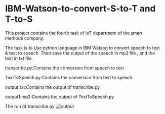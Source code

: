 # IBM-Watson-to-convert-S-to-T and T-to-S

This project contains the fourth task of IoT department of the smart methods company.

The task is to Use python language in IBM Watson to convert speech to text & text to speech.
Then save the output of the speech in mp3 file , and the text in txt file.


transcribe.py:Contains the conversion from speech to text

TextToSpeech.py:Contains the conversion from text to speech

output.txt:Contains the output of transcribe.py

output1.mp3:Contains the output of TextToSpeech.py


The run of transcribe.py
![output](https://user-images.githubusercontent.com/85634423/124976331-c81b7d80-e037-11eb-8be7-64a99494cff1.png)






